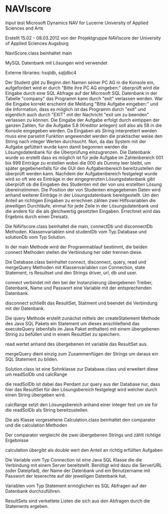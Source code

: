 # NAVIscore
Input test Microsoft Dynamics NAV for Lucerne University of Applied Sciences and Arts

Erstellt 15.02 - 08.03.2012 von der Projektgruppe NAVIscore der University of Applied Sciences Augsburg

NaviScore.class beinhaltet main

MySQL Datenbank mit Lösungen wird verwendet

Externe libraries: hsqldb, sqljdbc4

Der Student gibt zu Beginn den Namen seiner PC AG in die Konsole ein,
aufgefordert wird er durch "Bitte ihre PC AG eingeben:" überprüft wird die
Eingabe durch eine SQL Abfrage auf der Microsoft SQL Datenbank in der Tabelle
"company" das Programm kann durch "exit" verlassen werden.
War die Eingabe korrekt erscheint die Meldung "Bitte Aufgabe eingeben:"
und die Information, dass es möglich ist das Programm durch "exit" 
und eigentlich auch durch "EXIT" mit der Nachricht "exit um zu beenden" verlassen zu können.
Die Eingabe der Aufgabe erfolgt durch eintippen der ganzen Zahlen, für die Aufgabe
5.8 (Kreditor anlegen) soll also als 58 in die Konsole eingegeben werden.
Da Eingaben als String interpretiert werden muss eine parseInt Funktion angewendet werden
die praktischer weise den String nach integer Werten durchsucht.
Nun, da das System mit der Aufgabe gefüttert wurde kann damit begonnen werden
die Lösungsdatenbank für die Überprüfung einzugrenzen. Die Datenbank wurde so erstellt
dass es möglich ist für jede Aufgabe im Zahlenbereich 001 bis 999 Einträge zu erstellen
wobei die 000 als Dummy leer bleibt, um später gegebenenfalls für die GUI den Aufgabenbereich
bereitzustellen der überprüft werden kann. Nachdem der Aufgabenbereich festgelegt wurde
wird so oft wie es Einträge in der eingegrenzten Lösungsdatenbank gibt überprüft
ob die Eingaben des Studenten mit der von uns erstellten Lösung übereinstimmen.
Die Position der von Studenten eingegebenen Daten wird anhand weiterer Einträge in der
Lösungsdatenbank bereitgestellt. Um den Anteil an richtigen Eingaben zu errechnen
zählen zwei Hilfsvariablen die jeweiligen Durchläufe, einmal für jede Zeile in
der Lösungsdatenbank und die andere für die als gleichwertig gesetzten Eingaben.
Errechnet wird das Ergebnis durch einen Dreisatz.

Die NAVIscore.class beinhaltet die main, connectDb und disconnectDb Methoden.
Klassenvariablen sind studentDb vom Typ Database und solutionDb vom Typ Solution.

In der main Methode wird der Programmablauf bestimmt, die beiden connect Methoden
stellen die Verbindung her oder trennen diese.

Die Database.class beinhaltet connect, disconnect, query, read und mergeQuery Methoden
mit Klassenvariablen con Connection, state Statement, rs Resultset und den Strings
driver, url, db und user.

connect verbindet mit den bei der Instanziierung übergebenen Treiber, 
Datenbank, Name und Passwort eine Variable mit der entsprechenden Datenbank.

disconnect schließt das ResultSet, Statment und beendet die Verbindung mit der Datenbank.

Die query Methode erstellt zunächst mittels der createStatement Methode des Java SQL Pakets
ein Statement um dieses anschließend das executeQuery (ebenfalls im Java Paket enthalten)
mit einem übergebenen String zu befüllen und in einem ResultSet zu speichern.

read wertet anhand des übergebenen int variable das ResultSet aus.

mergeQuery dient einzig zum Zusammenfügen der Strings um daraus ein SQL Statement zu bilden.

Solution.class ist eine Sohnklasse zur Database.class und erweitert diese um readSolDb und 
calcRange

die readSolDb ist dabei das Pendant zur query aus der Database nur, dass hier das ResultSet
für den Lösungsbereich festgelegt wird welcher durch einen String übergeben wird.

calcRange setzt den Lösungsbereich anhand einer integer fest um sie für die readSolDb
als String bereitzustellen.

Die als Klasse vorgesehene Calculation.class beinhaltet den comparator und die calculation
Methoden

Der comparator vergleicht die zwei übergebenen Strings und zählt richtige Ergebnisse

calculation übergibt als double wert den Anteil an richtig erfüllten Aufgaben

Die Variable vom Typ Connection ist eine Java SQL Klasse die die Verbindung mit einem Server
bereitstellt. Benötigt wird dazu die ServerURL (oder Dateipfad), der Name der Datenbank und 
ein Benutzername mit Passwort der leserechte auf der jeweiligen Datenbank hat.

Variablen vom Typ Statement ermöglichen es SQL Abfragen auf der Datenbank durchzuführen.

ResultSets sind verkettete Listen die sich aus den Abfragen durch die Statements ergeben.

